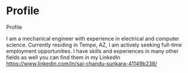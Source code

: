 # Profile
Profile

I am a mechanical engineer with experience in electrical and computer science. Currently residing in Tempe, AZ, I am actively seeking full-time employment opportunities.
I have skills and experiences in many other fields as well you can find them in my LinkedIn https://www.linkedin.com/in/sai-chandu-sunkara-41149b238/ 
